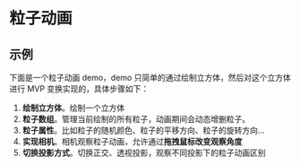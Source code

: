 # 粒子动画

## 示例

下面是一个粒子动画 demo，demo 只简单的通过绘制立方体，然后对这个立方体进行 MVP 变换实现的，具体步骤如下：

1. **绘制立方体**。绘制一个立方体
2. **粒子数组**。管理当前绘制的所有粒子，动画期间会动态增删粒子。
3. **粒子属性**。比如粒子的随机颜色、粒子的平移方向、粒子的旋转方向...
4. **实现相机**。相机观察粒子动画，允许通过**拖拽鼠标改变观察角度**
5. **切换投影方式**。切换正交、透视投影，观察不同投影下的粒子动画区别

<Particle />

<script setup>
    import Particle from '../components/demo/particle.vue'
</script>
